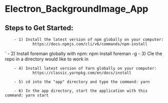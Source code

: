 # Electron_BackgroundImage_App

## Steps to Get Started:
        - 1) Install the latest version of npm globally on your computer: 
                https://docs.npmjs.com/cli/v6/commands/npm-install
`       - 2) Install foreman globally with npm: npm install foreman -g
        - 3) Cle the repo in a directory would like to work in

        - 4) Install latest version of Yarn globally on your computer: 
                https://classic.yarnpkg.com/en/docs/install

        - 5) cd into the "app" directory and type the command: yarn
        
        - 6) In the app directory, start the application with this command: yarn start
